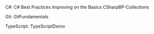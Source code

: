 C#:
C# Best Practices Improving on the Basics
CSharpBP-Collections

Git:
GitFundamentals

TypeScript:
TypeScriptDemo